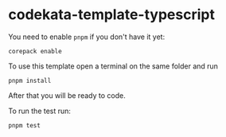 # codekata-template-typescript

You need to enable `pnpm` if you don't have it yet:

    corepack enable

To use this template open a terminal on the same folder and run

    pnpm install

After that you will be ready to code.

To run the test run:

    pnpm test
